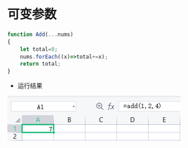 # 可变参数

```javascript
function Add(...nums)
{
	let total=0;
	nums.forEach((x)=>total+=x);
	return total;
}
```

- 运行结果

![image-20220329181455391](img\01-ParamArray.jpg)

